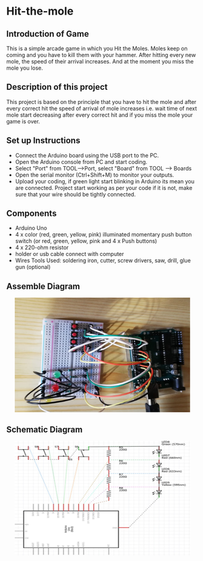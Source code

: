 # Hit-the-mole

## Introduction of Game ##

This is a simple arcade game in which you Hit the Moles. Moles keep on coming and you have to kill them with your hammer. After hitting every new mole, the speed of their arrival increases. And at the moment you miss the mole you lose.

## Description of this project ## 

This project is based on the principle that you have to hit the mole and after every correct hit the speed of arrival of mole increases i.e. wait time of next mole start decreasing after every correct hit and if you miss the mole your game is over.

## Set up Instructions ## 
- Connect the Arduino board using the USB port to the PC.
- Open the Arduino console from PC and start coding.
- Select "Port" from TOOL-->Port, select "Board" from TOOL --> Boards
- Open the serial monitor (Ctrl+Shift+M) to monitor your outputs.
- Upload your coding, if green light start blinking in Arduino its mean you are connected. Project start working as per your code if it is not, make sure that your wire should be tightly connected.

## Components ## 
- Arduino Uno
- 4 x color (red, green, yellow, pink) illuminated momentary push button switch (or red, green, yellow, pink and 4 x Push buttons)
- 4 x 220-ohm resistor
- holder or usb cable connect with computer
- Wires
Tools Used: soldering iron, cutter, screw drivers, saw, drill, glue gun (optional)

<!---
![](Assemble1.jpeg?v=4&s=200)
![](Schematic%20Dig.jpg)
<img src="Assemble1.jpeg" align="center" width="300" height="250">
<img src="Schematic%20Dig.jpg" align="center" width="300" height="250">
-->

## Assemble Diagram ## 

<p align="center">
  <img width="460" height="300" src="AssembleDig.jpeg"/460/300">                                                         
</p>

## Schematic Diagram ## 

<p align="center">
  <img width="460" height="300" src="Schematic%20Dig.jpg"/460/300">                                                           
</p>






